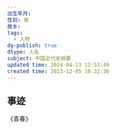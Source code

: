 ```yaml
---
出生年月: 
性别: 男
故乡: 
tags:
  - 人物
dg-publish: true
dtype: 人名
subject: 中国近代史纲要
updated time: 2024-04-13 12:53:49
created time: 2023-12-05 10:32:36
---
```

## 事迹
《青春》